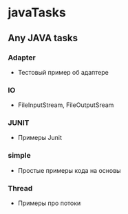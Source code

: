 # javaTasks
## Any JAVA tasks

### Adapter
* Тестовый пример об адаптере

### IO
* FileInputStream, FileOutputSream

### JUNIT
* Примеры Junit

### simple
* Простые примеры кода на основы

### Thread
* Примеры про потоки



